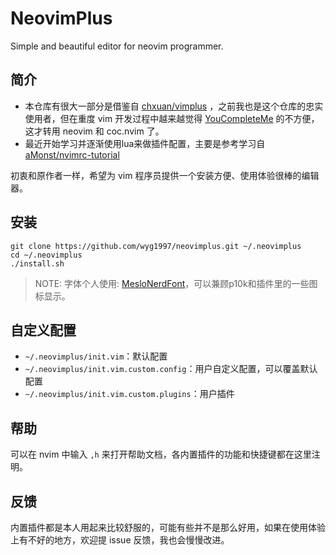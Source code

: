 # NeovimPlus

Simple and beautiful editor for neovim programmer.

## 简介

- 本仓库有很大一部分是借鉴自 [chxuan/vimplus](https://github.com/chxuan/vimplus) ，之前我也是这个仓库的忠实使用者，但在重度 vim 开发过程中越来越觉得 [YouCompleteMe](https://github.com/ycm-core/YouCompleteMe) 的不方便，这才转用 neovim 和 coc.nvim 了。
- 最近开始学习并逐渐使用lua来做插件配置，主要是参考学习自 [aMonst/nvimrc-tutorial](https://github.com/aMonst/nvimrc-tutorial/tree/main)

初衷和原作者一样，希望为 vim 程序员提供一个安装方便、使用体验很棒的编辑器。

## 安装

```shell
git clone https://github.com/wyg1997/neovimplus.git ~/.neovimplus
cd ~/.neovimplus
./install.sh
```

> NOTE: 字体个人使用: [MesloNerdFont](https://github.com/ryanoasis/nerd-fonts/tree/master/patched-fonts/Meslo/M)，可以兼顾p10k和插件里的一些图标显示。

## 自定义配置

- `~/.neovimplus/init.vim`：默认配置
- `~/.neovimplus/init.vim.custom.config`：用户自定义配置，可以覆盖默认配置
- `~/.neovimplus/init.vim.custom.plugins`：用户插件

## 帮助

可以在 nvim 中输入 `,h` 来打开帮助文档，各内置插件的功能和快捷键都在这里注明。

## 反馈

内置插件都是本人用起来比较舒服的，可能有些并不是那么好用，如果在使用体验上有不好的地方，欢迎提 issue 反馈，我也会慢慢改进。

